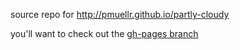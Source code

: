 source repo for <http://pmuellr.github.io/partly-cloudy>

you'll want to check out the [gh-pages branch](https://github.com/pmuellr/partly-cloudy/tree/gh-pages)

